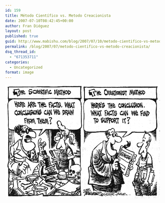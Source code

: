 ```yaml
---
id: 159
title: Método Científico vs. Metodo Creacionista
date: 2007-07-10T08:42:45+00:00
author: Fran Diéguez
layout: post
published: true
guid: http://www.mabishu.com/blog/2007/07/10/metodo-cientifico-vs-metodo-creacionista/
permalink: /blog/2007/07/metodo-cientifico-vs-metodo-creacionista/
dsq_thread_id:
  - "671353711"
categories:
  - Uncategorized
format: image
---
```


<div class="aligncenter">

![JPod](./trever_small.gif "Cientifismo vs. Creacionismo")

</div>
